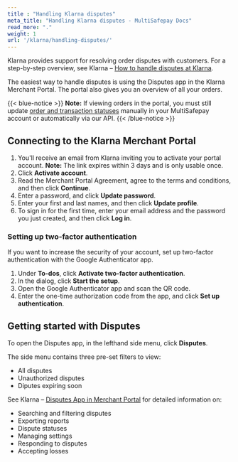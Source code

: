 ```yaml
---
title : "Handling Klarna disputes"
meta_title: "Handling Klarna disputes - MultiSafepay Docs"
read_more: "."
weight: 1
url: '/klarna/handling-disputes/'
---
```

Klarna provides support for resolving order disputes with customers. For a step-by-step overview, see Klarna – [How to handle disputes at Klarna](https://docs.klarna.com/disputes/).

The easiest way to handle disputes is using the Disputes app in the Klarna Merchant Portal. The portal also gives you an overview of all your orders. 

{{< blue-notice >}} **Note:** If viewing orders in the portal, you must still update [order and transaction statuses](/payment-methods/klarna/payment-flow/) manually in your MultiSafepay account or automatically via our API. {{< /blue-notice >}}

## Connecting to the Klarna Merchant Portal

1. You'll receive an email from Klarna inviting you to activate your portal account. 
    **Note:** The link expires within 3 days and is only usable once.  
2. Click **Activate account**.
3. Read the Merchant Portal Agreement, agree to the terms and conditions, and then click **Continue**.
4. Enter a password, and click **Update password**.
5. Enter your first and last names, and then click **Update profile**.
6. To sign in for the first time, enter your email address and the password you just created, and then click **Log in**.

### Setting up two-factor authentication

If you want to increase the security of your account, set up two-factor authentication with the Google Authenticator app.

1. Under **To-dos**, click **Activate two-factor authentication**. 
2. In the dialog, click **Start the setup**.
3. Open the Google Authenticator app and scan the QR code. 
4. Enter the one-time authorization code from the app, and click **Set up authentication**.

## Getting started with Disputes

To open the Disputes app, in the lefthand side menu, click **Disputes**.

The side menu contains three pre-set filters to view:

- All disputes
- Unauthorized disputes
- Diputes expiring soon

See Klarna – [Disputes App in Merchant Portal](https://docs.klarna.com/disputes/disputes-app-in-merchant-portal/) for detailed information on:

- Searching and filtering disputes
- Exporting reports
- Dispute statuses
- Managing settings
- Responding to disputes
- Accepting losses



